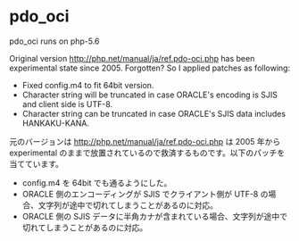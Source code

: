 pdo_oci
=======

pdo_oci runs on php-5.6

Original version <http://php.net/manual/ja/ref.pdo-oci.php> has been experimental 
state since 2005. Forgotten? So I applied patches as following:
* Fixed config.m4 to fit 64bit version.
* Character string will be truncated in case ORACLE's encoding is SJIS and client side is UTF-8.
* Character string can be truncated in case ORACLE's SJIS data includes HANKAKU-KANA.

元のバージョンは <http://php.net/manual/ja/ref.pdo-oci.php> は 2005 年から 
experimental のままで放置されているので救済するものです。以下のパッチを
当てています。
* config.m4 を 64bit でも通るようにした。
* ORACLE 側のエンコーディングが SJIS でクライアント側が UTF-8 の場合、文字列が途中で切れてしまうことがあるのに対応。
* ORACLE 側の SJIS データに半角カナが含まれている場合、文字列が途中で切れてしまうことがあるのに対応。
